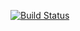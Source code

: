 [![Build Status](https://travis-ci.org/SilasKenneth/fast-food-api-v2.svg?branch=develop)](https://travis-ci.org/SilasKenneth/fast-food-api-v2.svg?branch=develop) 